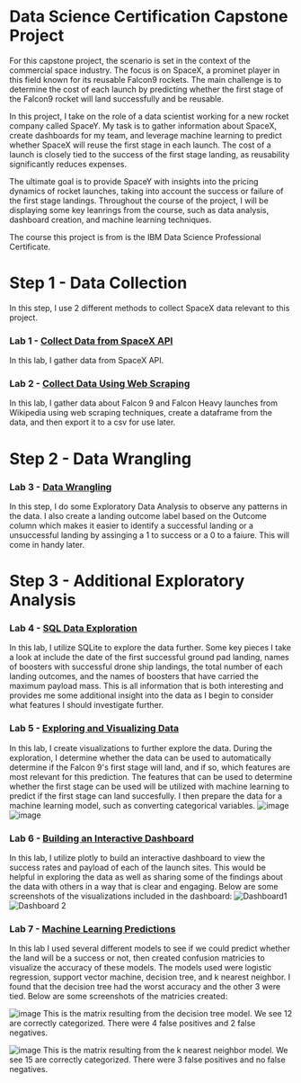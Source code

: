 # Data Science Certification Capstone Project 

For this capstone project, the scenario is set in the context of the commercial space industry. The focus is on SpaceX, a prominet player in this field known for its reusable Falcon9 rockets. The main challenge is to determine the cost of each launch by predicting whether the first stage of the Falcon9 rocket will land successfully and be reusable. 

In this project, I take on the role of a data scientist working for a new rocket company called SpaceY. My task is to gather information about SpaceX, create dashboards for my team, and leverage machine learning to predict whether SpaceX will reuse the first stage in each launch. The cost of a launch is closely tied to the success of the first stage landing, as reusability significantly reduces expenses. 

The ultimate goal is to provide SpaceY with insights into the pricing dynamics of rocket launches, taking into account the success or failure of the first stage landings. Throughout the course of the project, I will be displaying some key leanrings from the course, such as data analysis, dashboard creation, and machine learning techniques. 

The course this project is from is the IBM Data Science Professional Certificate.

# Step 1 - Data Collection 
In this step, I use 2 different methods to collect SpaceX data relevant to this project. 
### Lab 1  - [Collect Data from SpaceX API](https://github.com/AndCWen/Data_Science_Capstone/blob/main/DataCollectionAndCleaning.ipynb)
In this lab, I gather data from SpaceX API.
### Lab 2 - [Collect Data Using Web Scraping](https://github.com/AndCWen/Data_Science_Capstone/blob/main/Data_Collection_WebScraping.ipynb)
In this lab, I gather data about Falcon 9 and Falcon Heavy launches from Wikipedia using web scraping techniques, create a dataframe from the data, and then export it to a csv for use later. 

# Step 2 - Data Wrangling
### Lab 3 - [Data Wrangling](https://github.com/AndCWen/Data_Science_Capstone/blob/main/Data_Wrangling.ipynb)
In this step, I do some Exploratory Data Analysis to observe any patterns in the data. I also create a landing outcome label based on the Outcome column which makes it easier to identify a successful landing or a unsuccessful landing by assinging a 1 to success or a 0 to a faiure. This will come in handy later. 

# Step 3 - Additional Exploratory Analysis
### Lab 4 - [SQL Data Exploration](https://github.com/AndCWen/Data_Science_Capstone/blob/main/SQLite_Data_Exploration.ipynb)
In this lab, I utilize SQLite to explore the data further. Some key pieces I take a look at include the date of the first successful ground pad landing, names of boosters with successful drone ship landings, the total number of each landing outcomes, and the names of boosters that have carried the maximum payload mass. This is all information that is both interesting and provides me some additional insight into the data as I begin to consider what features I should investigate further. 

### Lab 5 - [Exploring and Visualizing Data](https://github.com/AndCWen/Data_Science_Capstone/blob/main/Explore_and_Visualize_Data.ipynb)
In this lab, I create visualizations to further explore the data. During the exploration, I determine whether the data can be used to automatically determine if the Falcon 9's first stage will land, and if so, which features are most relevant for this prediction. The features that can be used to determine whether the first stage can be used will be utilized with machine learning to predict if the first stage can land succesfully. I then prepare the data for a machine learning model, such as converting categorical variables. 
![image](https://github.com/AndCWen/Data_Science_Capstone/assets/132102517/89bfc087-1741-4059-85d3-cf0c3f9dfe73)
![image](https://github.com/AndCWen/Data_Science_Capstone/assets/132102517/af37ef88-5fe2-453c-8797-76bf58696d64)

### Lab 6 - [Building an Interactive Dashboard](https://github.com/AndCWen/Data_Science_Capstone/blob/main/Dashboard_Building.py)
In this lab, I utilize plotly to build an interactive dashboard to view the success rates and payload of each of the launch sites.  This would be helpful in exploring the data as well as sharing some of the findings about the data with others in a way that is clear and engaging. Below are some screenshots of the visualizations included in the dashboard:
![Dashboard1](https://github.com/AndCWen/Data_Science_Capstone/assets/132102517/7c595db4-7b8f-491d-b08f-4f3aa56019e0)
![Dashboard 2](https://github.com/AndCWen/Data_Science_Capstone/assets/132102517/88b95260-1faa-4056-bd2c-18abe7df1a7d)

### Lab 7 - [Machine Learning Predictions](https://github.com/AndCWen/Data_Science_Capstone/blob/main/Machine_Learning_Prediction.ipynb)
In this lab I used several different models to see if we could predict whether the land will be a success or not, then created confusion matricies to visualize the accuracy of these models. The models used were logistic regression, support vector machine, decision tree, and k nearest neighbor. I found that the decision tree had the worst accuracy and the other 3 were tied. Below are some screenshots of the matricies created:

![image](https://github.com/AndCWen/Data_Science_Capstone/assets/132102517/e8062b9e-52dd-4155-b0d5-64e53ecb5472)
This is the matrix resulting from the decision tree model. We see 12 are correctly categorized. There were 4 false positives and 2 false negatives. 

![image](https://github.com/AndCWen/Data_Science_Capstone/assets/132102517/cd13365e-27f6-4dfe-97f1-debfa1aec98f)
This is the matrix resulting from the k nearest neighbor model. We see 15 are correctly categorized. There were 3 false positives and no false negatives.




